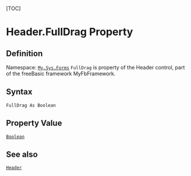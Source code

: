 [TOC]
# Header.FullDrag Property

## Definition
Namespace: [`My.Sys.Forms`](My.Sys.Forms.md)
`FullDrag` is property of the Header control, part of the freeBasic framework MyFbFramework.
## Syntax
```freeBasic
FullDrag As Boolean
```
## Property Value
[`Boolean`]("https://www.freebasic.net/wiki/KeyPgBoolean")
## See also
[`Header`](Header.md)
